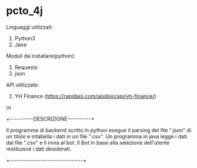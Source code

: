 # pcto_4j

Linguaggi utilizzati: 
1. Python3
2. Java

Moduli da installare(python):
1. Requests
2. json

API utilizzate:
1. YH Finance (https://rapidapi.com/apidojo/api/yh-finance/)


\n

+----------DESCRIZIONE----------+

Il programma di backend scritto in python esegue il parsing del file ".json" di un titolo e intabella i dati in un file ".csv".
Un programma in java legge i dati dal file ".csv" e li invia al bot.
Il Bot in base alla selezione dell'utente restituisce i dati desiderati.

+-------------------------------+
